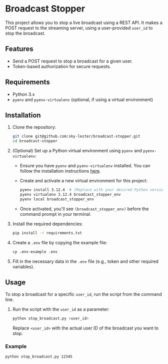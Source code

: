 # Broadcast Stopper

This project allows you to stop a live broadcast using a REST API. It makes a POST request to the streaming server, using a user-provided `user_id` to stop the broadcast.

## Features
- Send a POST request to stop a broadcast for a given user.
- Token-based authorization for secure requests.

## Requirements

- Python 3.x
- `pyenv` and `pyenv-virtualenv` (optional, if using a virtual environment)

## Installation

1. Clone the repository:

    ```bash
    git clone git@github.com:sky-lester/broadcast-stopper.git
    cd broadcast-stopper
    ```

2. (Optional) Set up a Python virtual environment using `pyenv` and `pyenv-virtualenv`:

    - Ensure you have `pyenv` and `pyenv-virtualenv` installed. You can follow the installation instructions [here](https://github.com/pyenv/pyenv#installation).

    - Create and activate a new virtual environment for this project:

      ```bash
      pyenv install 3.12.4  # (Replace with your desired Python version)
      pyenv virtualenv 3.12.4 broadcast_stopper_env
      pyenv local broadcast_stopper_env
      ```

    - Once activated, you'll see `(broadcast_stopper_env)` before the command prompt in your terminal.

3. Install the required dependencies:

    ```bash
    pip install -r requirements.txt
    ```

4. Create a `.env` file by copying the example file:

    ```bash
    cp .env-example .env
    ```

5. Fill in the necessary data in the `.env` file (e.g., token and other required variables).

## Usage

To stop a broadcast for a specific `user_id`, run the script from the command line.

1. Run the script with the `user_id` as a parameter:

    ```bash
    python stop_broadcast.py <user_id>
    ```

   Replace `<user_id>` with the actual user ID of the broadcast you want to stop.

### Example

```bash
python stop_broadcast.py 12345
